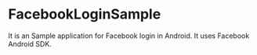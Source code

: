 FacebookLoginSample
===================
It is an Sample application for Facebook login in Android.
It uses Facebook Android SDK.
